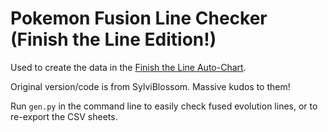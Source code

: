 # Pokemon Fusion Line Checker (Finish the Line Edition!)
Used to create the data in the [Finish the Line Auto-Chart](https://docs.google.com/spreadsheets/d/1l5odSUYcGQKZG19BF_m-uqtCOtat7Sm-CHzhGtNffh8/edit?usp=sharing).

Original version/code is from SylviBlossom. Massive kudos to them!


Run `gen.py` in the command line to easily check fused evolution lines, or to re-export the CSV sheets.
